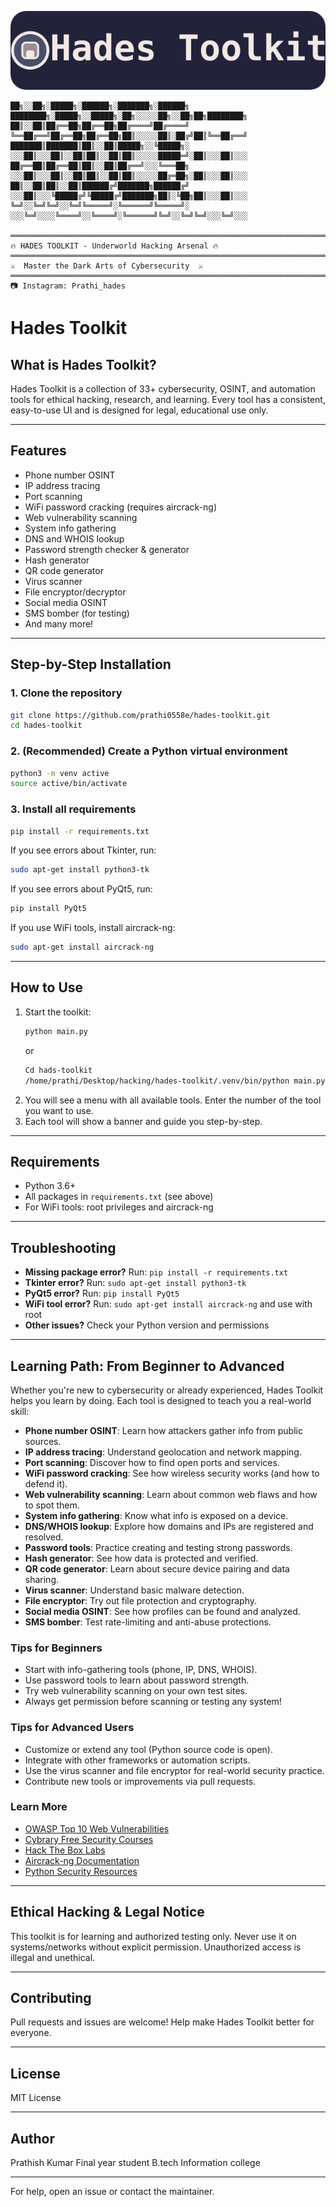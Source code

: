 ![Hades Toolkit Logo](logo.svg)

```
██╗░░██╗░█████╗░██████╗░███████╗░██████╗  ████████╗░█████╗░░█████╗░██╗░░░░░██╗░░██╗██╗████████╗
██║░░██║██╔══██╗██╔══██╗██╔════╝██╔════╝  ╚══██╔══╝██╔══██╗██╔══██╗██║░░░░░██║░██╔╝██║╚══██╔══╝
███████║███████║██║░░██║█████╗░░╚█████╗░  ░░░██║░░░██║░░██║██║░░██║██║░░░░░█████═╝░██║░░░██║░░░
██╔══██║██╔══██║██║░░██║██╔══╝░░░╚═══██╗  ░░░██║░░░██║░░██║██║░░██║██║░░░░░██╔═██╗░██║░░░██║░░░
██║░░██║██║░░██║██████╔╝███████╗██████╔╝  ░░░██║░░░╚█████╔╝╚█████╔╝███████╗██║░╚██╗██║░░░██║░░░
╚═╝░░╚═╝╚═╝░░╚═╝╚═════╝░╚══════╝╚═════╝░  ░░░╚═╝░░░░╚════╝░░╚════╝░╚══════╝╚═╝░░╚═╝╚═╝░░░╚═╝░░░

═══════════════════════════════════════════════════════════════════════════════════════════════
🔥 HADES TOOLKIT - Underworld Hacking Arsenal 🔥
═══════════════════════════════════════════════════════════════════════════════════════════════
⚔️  Master the Dark Arts of Cybersecurity  ⚔️
═══════════════════════════════════════════════════════════════════════════════════════════════
📷 Instagram: Prathi_hades
```

# Hades Toolkit

## What is Hades Toolkit?
Hades Toolkit is a collection of 33+ cybersecurity, OSINT, and automation tools for ethical hacking, research, and learning. Every tool has a consistent, easy-to-use UI and is designed for legal, educational use only.

---

## Features
- Phone number OSINT
- IP address tracing
- Port scanning
- WiFi password cracking (requires aircrack-ng)
- Web vulnerability scanning
- System info gathering
- DNS and WHOIS lookup
- Password strength checker & generator
- Hash generator
- QR code generator
- Virus scanner
- File encryptor/decryptor
- Social media OSINT
- SMS bomber (for testing)
- And many more!

---

## Step-by-Step Installation

### 1. Clone the repository
```sh
git clone https://github.com/prathi0558e/hades-toolkit.git
cd hades-toolkit
```

### 2. (Recommended) Create a Python virtual environment
```sh
python3 -m venv active
source active/bin/activate
```

### 3. Install all requirements
```sh
pip install -r requirements.txt
```

If you see errors about Tkinter, run:
```sh
sudo apt-get install python3-tk
```
If you see errors about PyQt5, run:
```sh
pip install PyQt5
```
If you use WiFi tools, install aircrack-ng:
```sh
sudo apt-get install aircrack-ng
```

---

## How to Use

1. Start the toolkit:
   ```sh
   python main.py
   ```
   or
   ```sh
   Cd hads-toolkit
   /home/prathi/Desktop/hacking/hades-toolkit/.venv/bin/python main.py
    ```
3. You will see a menu with all available tools. Enter the number of the tool you want to use.
4. Each tool will show a banner and guide you step-by-step.

---

## Requirements
- Python 3.6+
- All packages in `requirements.txt` (see above)
- For WiFi tools: root privileges and aircrack-ng

---

## Troubleshooting
- **Missing package error?** Run: `pip install -r requirements.txt`
- **Tkinter error?** Run: `sudo apt-get install python3-tk`
- **PyQt5 error?** Run: `pip install PyQt5`
- **WiFi tool error?** Run: `sudo apt-get install aircrack-ng` and use with root
- **Other issues?** Check your Python version and permissions

---

## Learning Path: From Beginner to Advanced

Whether you're new to cybersecurity or already experienced, Hades Toolkit helps you learn by doing. Each tool is designed to teach you a real-world skill:

- **Phone number OSINT**: Learn how attackers gather info from public sources.
- **IP address tracing**: Understand geolocation and network mapping.
- **Port scanning**: Discover how to find open ports and services.
- **WiFi password cracking**: See how wireless security works (and how to defend it).
- **Web vulnerability scanning**: Learn about common web flaws and how to spot them.
- **System info gathering**: Know what info is exposed on a device.
- **DNS/WHOIS lookup**: Explore how domains and IPs are registered and resolved.
- **Password tools**: Practice creating and testing strong passwords.
- **Hash generator**: See how data is protected and verified.
- **QR code generator**: Learn about secure device pairing and data sharing.
- **Virus scanner**: Understand basic malware detection.
- **File encryptor**: Try out file protection and cryptography.
- **Social media OSINT**: See how profiles can be found and analyzed.
- **SMS bomber**: Test rate-limiting and anti-abuse protections.

### Tips for Beginners
- Start with info-gathering tools (phone, IP, DNS, WHOIS).
- Use password tools to learn about password strength.
- Try web vulnerability scanning on your own test sites.
- Always get permission before scanning or testing any system!

### Tips for Advanced Users
- Customize or extend any tool (Python source code is open).
- Integrate with other frameworks or automation scripts.
- Use the virus scanner and file encryptor for real-world security practice.
- Contribute new tools or improvements via pull requests.

### Learn More
- [OWASP Top 10 Web Vulnerabilities](https://owasp.org/www-project-top-ten/)
- [Cybrary Free Security Courses](https://www.cybrary.it/)
- [Hack The Box Labs](https://www.hackthebox.com/)
- [Aircrack-ng Documentation](https://www.aircrack-ng.org/doku.php?id=main)
- [Python Security Resources](https://realpython.com/python-security/)

---

## Ethical Hacking & Legal Notice
This toolkit is for learning and authorized testing only. Never use it on systems/networks without explicit permission. Unauthorized access is illegal and unethical.

---

## Contributing
Pull requests and issues are welcome! Help make Hades Toolkit better for everyone.

---

## License
MIT License

---

## Author
Prathish Kumar 
Final year student 
B.tech Information college 

---

For help, open an issue or contact the maintainer.
